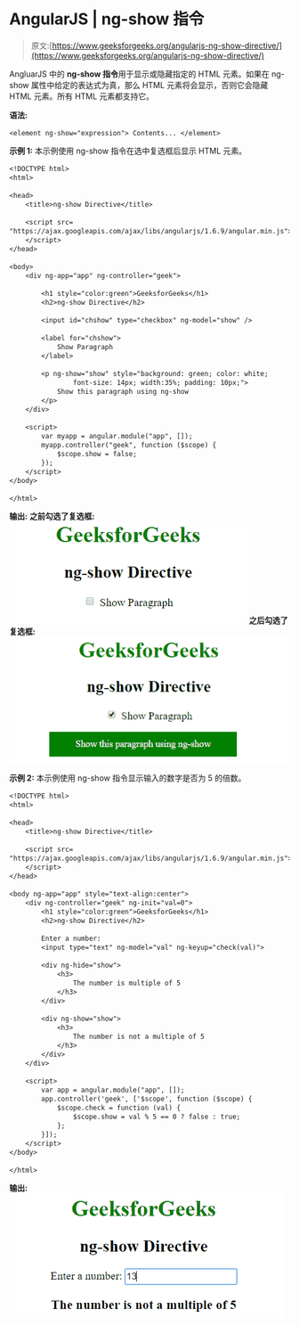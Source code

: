 # AngularJS | ng-show 指令

> 原文:[https://www.geeksforgeeks.org/angularjs-ng-show-directive/](https://www.geeksforgeeks.org/angularjs-ng-show-directive/)

AngluarJS 中的 **ng-show 指令**用于显示或隐藏指定的 HTML 元素。如果在 ng-show 属性中给定的表达式为真，那么 HTML 元素将会显示，否则它会隐藏 HTML 元素。所有 HTML 元素都支持它。

**语法:**

```
<element ng-show="expression"> Contents... </element> 
```

**示例 1:** 本示例使用 ng-show 指令在选中复选框后显示 HTML 元素。

```
<!DOCTYPE html>
<html>

<head>
    <title>ng-show Directive</title>

    <script src=
"https://ajax.googleapis.com/ajax/libs/angularjs/1.6.9/angular.min.js">
    </script>
</head>

<body>
    <div ng-app="app" ng-controller="geek">

        <h1 style="color:green">GeeksforGeeks</h1>
        <h2>ng-show Directive</h2>

        <input id="chshow" type="checkbox" ng-model="show" />

        <label for="chshow">
            Show Paragraph
        </label>

        <p ng-show="show" style="background: green; color: white; 
                font-size: 14px; width:35%; padding: 10px;">
            Show this paragraph using ng-show
        </p>
    </div>

    <script>
        var myapp = angular.module("app", []);
        myapp.controller("geek", function ($scope) {
            $scope.show = false;
        });
    </script>
</body>

</html>                    
```

**输出:**
**之前勾选了复选框:**
![ngshow](img/6a4411c29709bb6ff5bd30f2ad8e0240.png)
**之后勾选了复选框:**
![ngshow](img/35f3943c5c702d4890559be86073dd6f.png)

**示例 2:** 本示例使用 ng-show 指令显示输入的数字是否为 5 的倍数。

```
<!DOCTYPE html>
<html>

<head>
    <title>ng-show Directive</title>

    <script src=
"https://ajax.googleapis.com/ajax/libs/angularjs/1.6.9/angular.min.js">
    </script>
</head>

<body ng-app="app" style="text-align:center">
    <div ng-controller="geek" ng-init="val=0">
        <h1 style="color:green">GeeksforGeeks</h1>
        <h2>ng-show Directive</h2>

        Enter a number:
        <input type="text" ng-model="val" ng-keyup="check(val)">

        <div ng-hide="show">
            <h3>
                The number is multiple of 5
            </h3>
        </div>

        <div ng-show="show">
            <h3>
                The number is not a multiple of 5
            </h3>
        </div>
    </div>

    <script>
        var app = angular.module("app", []);
        app.controller('geek', ['$scope', function ($scope) {
            $scope.check = function (val) {
                $scope.show = val % 5 == 0 ? false : true;
            };
        }]);
    </script>
</body>

</html>                    
```

**输出:**
![ngshow](img/3edda40c580813a699bd4f5776ffcd59.png)